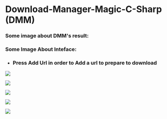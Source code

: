 # Download-Manager-Magic-C-Sharp (DMM)

### Some image about DMM's result:

### Some Image About Inteface:

+ ### Press Add Url in order to Add a url to prepare to download

![](https://lh3.googleusercontent.com/Dqc9Y3q_s7cvrsvjmhIomLS4dWBfJOtQZzajQq9HRNik4o1FqXm7_ivnayNun_ucxrXNaxLlBQrZ2JKt0d_rposLuYKkWa5iGO9HvO1Y70RbOtOkV-88MQJmyaKrTj_lOo5qzCrzA0mzhYoIGSx8pYlJw2d4PWiObubjHqA-7Mw8D2IX_plVRgbLlj78F-plk_EXeE2SRCNhp9DomnQUNyzoHaBJEtNzIaCIzIG_YGVhyRAhPJOxql1aLDiHCTA0ow57GnA7C0zSU_dyZVfAtwB1W0WXKfzoLLwVnpdTg_mlSEUATSjqZXlG3M76__B1_o-1xXXJXGffSpPAVqTzhl3nZMM7UtK7-8tjojRpkl8DYL1wP98-o5IjhUlNiwk1XA3kZQIG6LHgOF_-zN1l9M7hbBWsqK93cimaIc-j7nLQorhaYMXA61mZ8itr0Hg5oxOkolv9c3KwoNFz1_mw0t1hEa1rcNlQhdth4qh5BZS9PGfW08hBpqVaEMyiNh_3-3W8iGzic78oRHfzdFfFWshMRIwyvGglGHq-ogqYHaSGCrFH9sQCl1-37i92OxFZdRRXJjSKQgBG7S0CWICX_pi7V8BCnmRQlbP-wTg=w838-h365-no)


![](https://lh3.googleusercontent.com/-shStIco75U90_cEhX0hM9SISQycxEK1Xb9ywQt-jmfoMrblOkijpLYh46-9_JH_LMMo5ILFROu8rr_-5Mgo5tOVNvt-2Ls6TblYb_G-Vr2y_bn8Q2QrqPkuv3-3GG7-4kmrauzPujCeLPJy2XbV1fmpPwRHNKHIPnRnjw6WWeHDsWrAa1kggonipIwy2ABglmnZQX3bnXPNax6UV_L8lKcq4EQOkuWhsPI1UbbFjaLyleS-RUxQeF2MnhT0HYhW_IiTOULPkrcYyK4rK3XjmuALsbfytZ1Oi0BG-rUPPtVS-uUSdHLW5lytPFgJN5FQRSrH1GzZpvcMc_eFORrjpm9FYUojumcCWRify-74ZS4ZlcaxK2cal6YBFkSNxPbF9h1VKEGu1QXo6FqShOr-yqu-REnWqU1_jCd966Lo7tTXWgRAwnHP_wqboi1yeOmwa27BX3eI3ZYFAJWHrApLeZkEX_TCzQ3K94vCbTc0RD1A2Dy6p4qfqgxbz8yOHEs3G_7jlMyFBH04ljGuLtqZFoZfqMxs2xcyBGur0atC7Jpsw7HdMf-wJlgFKppXqFzb-Tn2IUZJ8YykDk_cOrPvbDz1oN4D48Pgt37O_8l5DS2BJd35oFVi-atMdvtmFot0MqlNScJrF1dcQ4gObIQDN5FtvTLS_70A=w827-h150-no)

![](https://lh3.googleusercontent.com/nnPRyaHwG5tpjYNJMpYWhFfaxCaW8rjTV4teKrmoCcNfssBzusMpx1uwyJJZNBd3M5VM9S5cXjIFLSQ-yL65zBDAxkAVlgEUM804SOZEAWYVwzlNWx8QdstDIdVWs8X5dD6Q5a3u3pL-JTUxnD4tzotorEeIWRGEZPHCbMen5ldCS7gZ1dcXJQON3vJMNlfbSJ9ZurK2zR3CsrpUJOanZs1S8Yhoxa7dIJRfuOeYBaQeVBp2fOq6vhhfThVbU71hiICVUpiOjIVKmZ6y_noV-X8STVH7RevWKIGVC_75l1u0bPzylQSh13lAvA_deYX8ufivjFIi7jyrWMpevRDaL3-RzOEtc3NSnmRnhLOeLRTwBzb1c6Iozn6AcVHEIj_ZVSn0eN4G51LHhM7_fdh6eTcb0Jj1XvjHD0HZAFSew5wieTL7WJ48f84O69NqMlCaHCdNp9JiLQYwpuJvmLilACfFDoh4PBNlV2bXNLnyOKy16CGv742VfcEfy2WogFIMFGfqs6osQimP6jskU5XeYxYWBKWbz1cnHp-ZA-LlEJluSNO-1utMMh5ZOUX3CporWCLa1SpZa9DuDLefIHVr1s5HQUgTLkkviBa-zHZd2MkOf-N3eWCVUuHatsl39GXlr_fYIpF24R0AkJSzB-jF3puQdsG7ldK5=w814-h254-no)

![](https://lh3.googleusercontent.com/TPEiWuQb6URtbC2HQHCOKXmerODi8aSSsLv93O18B_O-ipxx4WIcXf4jg2KXRhLfGygEGdBPRDP5aeCuxlpFrtxBLtwT56I-kAl3Q6zu-fFTuBHTxN93Rx-dI_fgKxBRIavs2Y-G751c5UpveeDSnm-bT6dAfyRNWJRrj_qn0nxxRN7v7GE2Sj3pjZHtpurTu3CqDrhyM3mGLbHyH7F6uwWXvKUM53dev8gt7Z0O4FFo62MUJwosaNr3xoLXztKe4ZSichDrLd01t_Ay2KLL7omNrKqmusYrY3aax_T3WZGlvYuya4PFfYNU_Kkd5RB54s7UieJsg5QdbTwWFbEMqlxQ89N_XHfhwVsLiSg1RC-bXAmzNQ1XEMuC3cdtKznmMsWo7lnYjkYZjFAoQ91ts43V97MP-LveE7aR6qGVHRkqfv9mzPI1wKXZevRs9y9xJzSvmuAkVKDbt-mq2MpW_EQzMAEVYL1vy6ZeD8dD_GFUWX3Q9f-9WSS1Co73Fo1k8t_DSL5emR6NxkAx8d3trQ-VP9fMvUEnHAQXsfaWGwzvlzl2uLHxKRlPkST-MyGJ6Fmq56a8SOqb5UhSsAp56x_JwCI4YOxVqpYJVpfXKEcihNa0_aUQPHxAEGt663xbvHOrv5ywSDRw0lRghlRhyzUUgWPDXpym=w857-h385-no)

![](https://lh3.googleusercontent.com/NUq4x1YjSciIVNztOFbXw_Q2tljcxZIqrt3lwJupWJOyGj0EyFXYXdrb9GjJH6fjQrKHCT9ejMCtVX6iDwuMJzhnE7666V5R6L7y_MLyXVeagVgl5m8-glxh1y8SEoxGCgzOM67Qbb0DtqBOabdV3TggZE9cE4klKinmsd_zWCYCboT59x6e-ngCoFThttVwLfmZVKcRONZuHjHSTUh4Pn4D-KClYHecqHv9dRXahR6kgAV0lRB84eAuGdg_P-jFAiJc7x6lplLj4i-M_d3lgZQ8etBByC4h5CYNnPrN0hMYE_2bwMup0o3DKQOrMxycV0FknTlDXSq0VRl7JJ8cE9N5JWbVInjEg3DaPuu_0hOw2Teuq6FrzYUIAdRoRybk8U5dRWpUG0LjxfqvLZQ5V4hSEhVBD-iqT3XSnsv0_zZspoi87ux3U51dlHycBZDbilOURwAoieKXWagMGzkzga8gglb5uVg-fq64Z4HPA9GbX5lEwh9CnKToN9Jy-6rCdSbtnR_Y-QEQD6_QuBRYMH9onp3ZM5EQ1YyVYb2BURd1spGyWZINydZ8rUK8iPJdrhE1rdKGV3WYgk9qjAsnsLi_WN8qh_t5EDJEVyx9vVyLMeRn5vxguttXAtrrCdhzLTsw3JdwpSaIYIrA9uUO-eBHuvHW4Y37=w843-h324-no)
